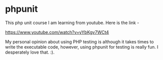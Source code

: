 # phpunit
This php unit course I am learning from youtube. Here is the link - 

https://www.youtube.com/watch?v=yYbKgv7WCt4


My personal opinion about using PHP testing is although it takes times to write the executable code, however, using phpunit for testing is really fun. I desperately love that. :).